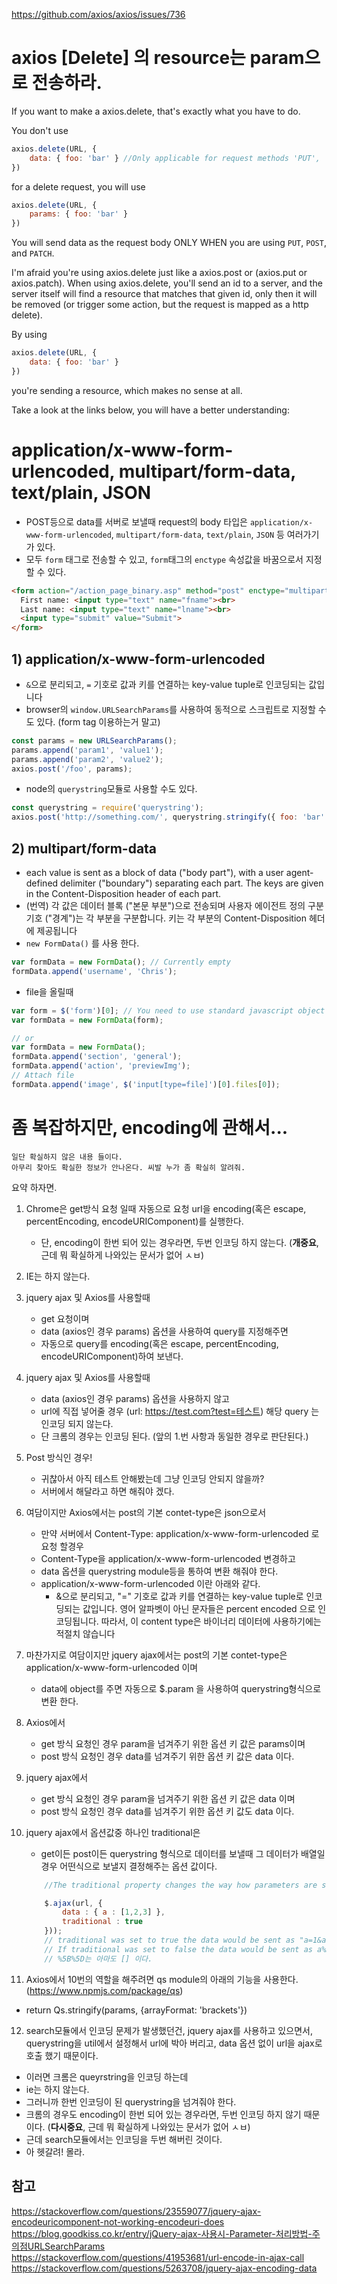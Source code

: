 https://github.com/axios/axios/issues/736

# axios [Delete] 의 resource는 param으로 전송하라.
If you want to make a axios.delete, that's exactly what you have to do.

You don't use 

```js
axios.delete(URL, {
    data: { foo: 'bar' } //Only applicable for request methods 'PUT', 'POST', and 'PATCH'
})
```

for a delete request, you will use 

```js
axios.delete(URL, {
    params: { foo: 'bar' }
})
```

You will send data as the request body ONLY WHEN you are using `PUT`, `POST`, and `PATCH`.

I'm afraid you're using axios.delete just like a axios.post or (axios.put or axios.patch). When using axios.delete, you'll send an id to a server, and the server itself will find a resource that matches that given id, only then it will be removed (or trigger some action, but the request is mapped as a http delete).

By using 
```js
axios.delete(URL, {
    data: { foo: 'bar' }
}) 
```
you're sending a resource, which makes no sense at all.

Take a look at the links below, you will have a better understanding:


# application/x-www-form-urlencoded, multipart/form-data, text/plain, JSON
- POST등으로 data를 서버로 보낼때 request의 body 타입은 `application/x-www-form-urlencoded`, `multipart/form-data`, `text/plain`, `JSON` 등 여러가기가 있다. 
- 모두 `form` 태그로 전송할 수 있고, `form`태그의 `enctype` 속성값을 바꿈으로서 지정할 수 있다. 

```html
<form action="/action_page_binary.asp" method="post" enctype="multipart/form-data">
  First name: <input type="text" name="fname"><br>
  Last name: <input type="text" name="lname"><br>
  <input type="submit" value="Submit">
</form>
```
## 1) application/x-www-form-urlencoded
-  `&`으로 분리되고, `=` 기호로 값과 키를 연결하는 key-value tuple로 인코딩되는 값입니다
- browser의 `window.URLSearchParams`를 사용하여 동적으로 스크립트로 지정할 수 도 있다. (form tag 이용하는거 말고)

```js
const params = new URLSearchParams();
params.append('param1', 'value1');
params.append('param2', 'value2');
axios.post('/foo', params);
```

- node의 `querystring`모듈로 사용할 수도 있다. 
```js
const querystring = require('querystring');
axios.post('http://something.com/', querystring.stringify({ foo: 'bar' }));
``` 

## 2) multipart/form-data
- each value is sent as a block of data ("body part"), with a user agent-defined delimiter ("boundary") separating each part. The keys are given in the Content-Disposition header of each part.
- (번역) 각 값은 데이터 블록 ("본문 부분")으로 전송되며 사용자 에이전트 정의 구분 기호 ("경계")는 각 부분을 구분합니다. 키는 각 부분의 Content-Disposition 헤더에 제공됩니다
- `new FormData()` 를 사용 한다. 
```js
var formData = new FormData(); // Currently empty
formData.append('username', 'Chris');
```

- file을 올릴때

```js
var form = $('form')[0]; // You need to use standard javascript object here
var formData = new FormData(form);

// or 
var formData = new FormData();
formData.append('section', 'general');
formData.append('action', 'previewImg');
// Attach file
formData.append('image', $('input[type=file]')[0].files[0]); 
```

# 좀 복잡하지만, encoding에 관해서...
`일단 확실하지 않은 내용 들이다.`  
`아무리 찾아도 확실한 정보가 안나온다. 씨발 누가 좀 확실히 알려줘.`  

요약 하자면.
1. Chrome은 get방식 요청 일때 자동으로 요청 url을 encoding(혹은 escape, percentEncoding, encodeURIComponent)를 실행한다. 
    - 단, encoding이 한번 되어 있는 경우라면, 두번 인코딩 하지 않는다. (**개중요**, 근데 뭐 확실하게 나와있는 문서가 없어 ㅅㅂ)
2. IE는 하지 않는다. 
3. jquery ajax 및 Axios를 사용할때
    - get 요청이며
    - data (axios인 경우 params) 옵션을 사용하여 query를 지정해주면
    - 자동으로 query를 encoding(혹은 escape, percentEncoding, encodeURIComponent)하여 보낸다. 
4. jquery ajax 및 Axios를 사용할때
    - data (axios인 경우 params) 옵션을 사용하지 않고
    - url에 직접 넣어줄 경우 (url: https://test.com?test=테스트) 해당 query 는 인코딩 되지 않는다. 
    - 단 크롬의 경우는 인코딩 된다. (앞의 1.번 사항과 동일한 경우로 판단된다.)
5. Post 방식인 경우!
    - 귀찮아서 아직 테스트 안해봤는데 그냥 인코딩 안되지 않을까? 
    - 서버에서 해달라고 하면 해줘야 겠다. 
6. 여담이지만 Axios에서는 post의 기본 contet-type은 json으로서 
    - 만약 서버에서 Content-Type: application/x-www-form-urlencoded 로 요청 할경우
    - Content-Type을 application/x-www-form-urlencoded 변경하고
    - data 옵션을 querystring module등을 통하여 변환 해줘야 한다. 
    - application/x-www-form-urlencoded 이란 아래와 같다. 
        - &으로 분리되고, "=" 기호로 값과 키를 연결하는 key-value tuple로 인코딩되는 값입니다. 영어 알파벳이 아닌 문자들은 percent encoded 으로 인코딩됩니다. 따라서, 이 content type은 바이너리 데이터에 사용하기에는 적절치 않습니다
7. 마찬가지로 여담이지만 jquery ajax에서는 post의 기본 contet-type은 application/x-www-form-urlencoded 이며 
    - data에 object를 주면 자동으로 $.param 을 사용하여 querystring형식으로 변환 한다. 

8. Axios에서   
    - get 방식 요청인 경우 param을 넘겨주기 위한 옵션 키 값은 params이며
    - post 방식 요청인 경우 data를 넘겨주기 위한 옵션 키 값은 data 이다. 
9. jquery ajax에서 
    - get 방식 요청인 경우 param을 넘겨주기 위한 옵션 키 값은 data 이며
    - post 방식 요청인 경우 data를 넘겨주기 위한 옵션 키 값도 data 이다. 

10. jquery ajax에서 옵션값중 하나인 traditional은 
    - get이든 post이든 querystring 형식으로 데이터를 보낼때 그 데이터가 배열일 경우 어떤식으로 보낼지 결정해주는 옵션 값이다. 
    ```javascript
        //The traditional property changes the way how parameters are sent to the server. As of jQuery 1.8, it is defaulted to false.

        $.ajax(url, {
            data : { a : [1,2,3] },
            traditional : true
        }));
        // traditional was set to true the data would be sent as "a=1&a=2&a=3" 
        // If traditional was set to false the data would be sent as a%5B%5D=1&a%5B%5D=2&a%5B%5D=3
        // %5B%5D는 아마도 [] 이다. 
    ```
11. Axios에서 10번의 역할을 해주려면 qs module의 아래의 기능을 사용한다. (https://www.npmjs.com/package/qs)
-  return Qs.stringify(params, {arrayFormat: 'brackets'})
12. search모듈에서 인코딩 문제가 발생했던건, jquery ajax를 사용하고 있으면서, querystring을 util에서 설정해서 url에 박아 버리고, data 옵션 없이 url을 ajax로 호출 했기 때문이다. 
- 이러면 크롬은 queyrstring을 인코딩 하는데
- ie는 하지 않는다. 
- 그러니까 한번 인코딩이 된 querystring을 넘겨줘야 한다. 
- 크롬의 경우도 encoding이 한번 되어 있는 경우라면, 두번 인코딩 하지 않기 때문이다. (**다시중요**, 근데 뭐 확실하게 나와있는 문서가 없어 ㅅㅂ) 
- 근데 search모듈에서는 인코딩을 두번 해버린 것이다. 
- 아 헷갈려! 몰라. 


## 참고
https://stackoverflow.com/questions/23559077/jquery-ajax-encodeuricomponent-not-working-encodeuri-does  
https://blog.goodkiss.co.kr/entry/jQuery-ajax-사용시-Parameter-처리방법-주의점URLSearchParams  
https://stackoverflow.com/questions/41953681/url-encode-in-ajax-call  
https://stackoverflow.com/questions/5263708/jquery-ajax-encoding-data

